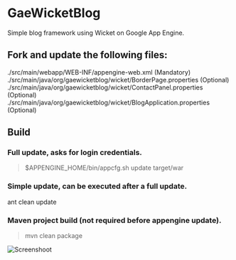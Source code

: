 # GaeWicketBlog

Simple blog framework using Wicket on Google App Engine.

## Fork and update the following files:
./src/main/webapp/WEB-INF/appengine-web.xml (Mandatory)
./src/main/java/org/gaewicketblog/wicket/BorderPage.properties (Optional)
./src/main/java/org/gaewicketblog/wicket/ContactPanel.properties (Optional)
./src/main/java/org/gaewicketblog/wicket/BlogApplication.properties (Optional)

## Build
### Full update, asks for login credentials.
>$APPENGINE_HOME/bin/appcfg.sh update target/war
### Simple update, can be executed after a full update.
ant clean update
### Maven project build (not required before appengine update).
>mvn clean package

![Screenshoot](http://magh.github.com/todo.txt-touch/screenshots/2011-01-11.jpg)

